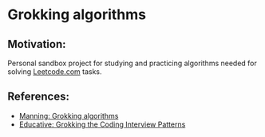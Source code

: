 # Grokking algorithms

## Motivation:

Personal sandbox project for studying and practicing algorithms needed for solving [Leetcode.com](https://leetcode.com) tasks.

## References:
- [Manning: Grokking algorithms](https://www.manning.com/books/grokking-algorithms)
- [Educative: Grokking the Coding Interview Patterns](https://www.educative.io/courses/grokking-coding-interview)
